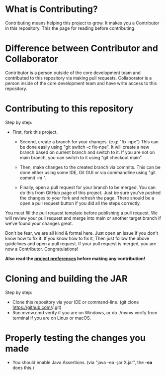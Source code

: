 # What is Contributing?
Contributing means helping this project to grow. It makes you a Contributor in this repository. This the page for reading before contributing.

# Difference between Contributor and Collaborator
Contributor is a person outside of the core development team and contributed to this repository via making pull requests.
Collaborator is a person inside of the core development team and have write access to this repository.

# Contributing to this repository
Step by step:
* First, fork this project.
  * Second, create a branch for your changes. (e.g: "fix-npe")
    This can be done easily using "git switch -c fix-npe". It will create a new branch based on current branch and switch to it.
    If you are not on main branch, you can switch to it using "git checkout main".

  * Then, make changes to the created branch via commits.
    This can be done either using some IDE, Git GUI or via commandline using "git commit -m <commit message>".

  * Finally, open a pull request for your branch to be merged.
    You can do this from GitHub page of this project. Just be sure you've pushed the changes to your fork and refresh the page.
    There should be a open a pull request button if you did all the steps correctly.

You must fill the pull request template before publishing a pull request.
We will review your pull request and merge into main or another target branch if we've found your changes great.

Don't be fear, we are all kind & formal here. Just open an issue if you don't know how to fix it. If you know how to fix it,
Then just follow the above guidelines and open a pull request. If your pull request is merged, you are now a Contributor. Congratulations!

**Also read the <a href="https://github.com/LifeMC/LifeSkript/blob/master/PROJECT_PREFERENCES.md">project preferences</a> before making any contribution!**

# Cloning and building the JAR
Step by step:
* Clone this repository via your IDE or command-line. (git clone https://github.com/<organization or user>/<project>.git)
* Run mvnw.cmd verify if you are on Windows, or do ./mvnw verify from terminal if you are on Linux or macOS.

# Properly testing the changes you made
* You should enable Java Assertions. (via "java -ea -jar X.jar", the **-ea** does this.)
